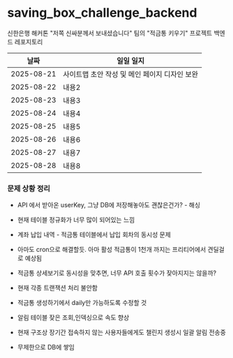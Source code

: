 # saving_box_challenge_backend
신한은행 해커톤 "저쪽 신싸분께서 보내셨습니다" 팀의 "적금통 키우기" 프로젝트 백엔드 레포지토리

| 날짜 | 일일 일지 |
|------|------|
| 2025-08-21    | 사이트맵 초안 작성 및 메인 페이지 디자인 보완 |
| 2025-08-22    | 내용2 |
| 2025-08-23    | 내용3 |
| 2025-08-24    | 내용4 |
| 2025-08-25    | 내용5 |
| 2025-08-26    | 내용6 |
| 2025-08-27    | 내용7 |
| 2025-08-28    | 내용8 |








### 문제 상황 정리

- API 에서 받아온 userKey, 그냥 DB에 저장해놓아도 괜찮은건가? - 해싱
- 현재 테이블 정규화가 너무 많이 되어있는 느낌

- 계좌 납입 내역 - 적금통 테이블에서 납입 회차의 동시성 문제
- 아마도 cron으로 해결할듯. 아마 활성 적금통이 1천개 까지는 프리티어에서 견딜걸로 예상됨
- 적금통 상세보기로 동시성을 맞추면, 너무 API 호출 횟수가 잦아지지는 않을까?

- 현재 각종 트랜잭션 처리 불안함
- 적금통 생성하기에서 daily만 가능하도록 수정할 것

- 알림 테이블 잦은 조회,인덱싱으로 속도 향상

- 현재 구조상 장기간 접속하지 않는 사용자들에게도 챌린지 생성시 일괄 알림 전송중
- 무제한으로 DB에 쌓임
